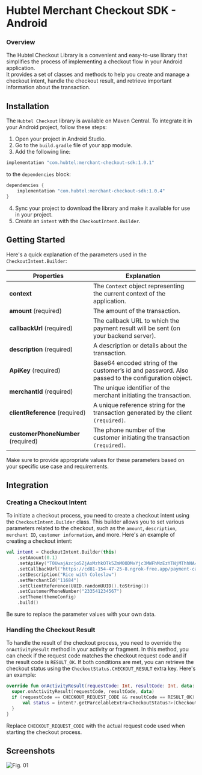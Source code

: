 
# Hubtel Merchant Checkout SDK - Android

### Overview
The Hubtel Checkout Library is a convenient and easy-to-use library that simplifies the process of implementing a checkout flow in your Android application.  
It provides a set of classes and methods to help you create and manage a checkout intent, handle the checkout result, and retrieve important information about the transaction.
## Installation
The `Hubtel Checkout` library is available on Maven Central. To integrate it in your Android project, follow these steps:
1. Open your project in Android Studio.
2. Go to the `build.gradle` file of your app module.
3. Add the following line:
 ```groovy  
 implementation "com.hubtel:merchant-checkout-sdk:1.0.1"  
 ```
to the `dependencies` block:
```groovy
dependencies {
	implementation "com.hubtel:merchant-checkout-sdk:1.0.4"
}
```
4. Sync your project to download the library and make it available for use in your project.
5. Create an `intent` with the `CheckoutIntent.Builder`.

## Getting Started
Here's a quick explanation of the parameters used in the `CheckoutIntent.Builder`:

| Properties                         | Explanation                                                                                       |
|------------------------------------|---------------------------------------------------------------------------------------------------|
| **context**                        | The `Context` object representing the current context of the application.                         |
| **amount** (required)              | The amount of the transaction.                                                                    |
| **callbackUrl** (required)         | The callback URL to which the payment result will be sent (on your backend server).               |
| **description** (required)         | A description or details about the transaction.                                                   |
| **ApiKey** (required)              | Base64 encoded string of the customer’s id and password. Also passed to the configuration object. |
| **merchantId** (required)          | The unique identifier of the merchant initiating the transaction.                                 |
| **clientReference** (required)     | A unique reference string for the transaction generated by the client `(required)`.               |
| **customerPhoneNumber** (required) | The phone number of the customer initiating the transaction `(required)`.                         |

Make sure to provide appropriate values for these parameters based on your specific use case and requirements.

## Integration

### Creating a Checkout Intent
To initiate a checkout process, you need to create a checkout intent using the `CheckoutIntent.Builder` class. This builder allows you to set various parameters related to the checkout, such as the `amount`, `description`, `merchant ID`, `customer information`, and more. Here's an example of creating a checkout intent:

```kotlin
val intent = CheckoutIntent.Builder(this)
	.setAmount(0.1)
	.setApiKey("T0UwajAzcjo5ZjAxMzhkOTk5ZmM0ODMxYjc3MWFhMzEzYTNjMThhNA==")
	.setCallbackUrl("https://cd81-154-47-25-8.ngrok-free.app/payment-callback")
	.setDescription("Rice with Coleslaw")
	.setMerchantId("11684")
	.setClientReference(UUID.randomUUID().toString())
	.setCustomerPhoneNumber("233541234567")
	.setTheme(themeConfig)
	.build()
 ``` 

Be sure to replace the parameter values with your own data.

### Handling the Checkout Result
To handle the result of the checkout process, you need to override the `onActivityResult` method in your activity or fragment. In this method, you can check if the request code matches the checkout request code and if the result code is `RESULT_OK`. If both conditions are met, you can retrieve the checkout status using the `CheckoutStatus.CHECKOUT_RESULT` extra key. Here's an example:
```kotlin
override fun onActivityResult(requestCode: Int, resultCode: Int, data: Intent?) {  
  super.onActivityResult(requestCode, resultCode, data)  
  if (requestCode == CHECKOUT_REQUEST_CODE && resultCode == RESULT_OK) {
      val status = intent?.getParcelableExtra<CheckoutStatus?>(CheckoutStatus.CHECKOUT_RESULT) // Handle the checkout status  
  }  
}
 ```
Replace `CHECKOUT_REQUEST_CODE` with the actual request code used when starting the checkout process.


## Screenshots
![Fig. 01](https://firebasestorage.googleapis.com/v0/b/newagent-b6906.appspot.com/o/hubtel-mobile-checkout-android-sdk-image.png?alt=media&token=f9f5f391-1278-4ecb-89c2-345a92e61229)
